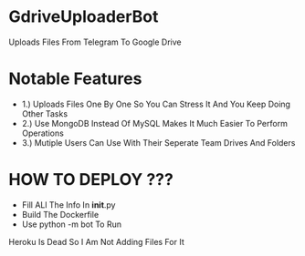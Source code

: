 # GdriveUploaderBot

Uploads Files From Telegram To Google Drive

# Notable Features
- 1.) Uploads Files One By One So You Can Stress It And You Keep Doing Other Tasks
- 2.) Use MongoDB Instead Of MySQL Makes It Much Easier To Perform Operations
- 3.) Mutiple Users Can Use With Their Seperate Team Drives And Folders

# HOW TO DEPLOY ???
- Fill ALl The Info In __init__.py
- Build The Dockerfile
- Use python -m bot To Run

Heroku Is Dead So I Am Not Adding Files For It 
